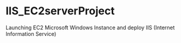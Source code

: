 # IIS_EC2serverProject
Launching EC2 Microsoft Windows Instance and deploy IIS (Internet Information Service)
